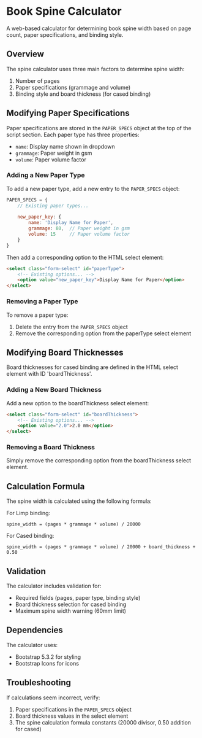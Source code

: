 # Book Spine Calculator

A web-based calculator for determining book spine width based on page count, paper specifications, and binding style.

## Overview

The spine calculator uses three main factors to determine spine width:
1. Number of pages
2. Paper specifications (grammage and volume)
3. Binding style and board thickness (for cased binding)

## Modifying Paper Specifications

Paper specifications are stored in the `PAPER_SPECS` object at the top of the script section. Each paper type has three properties:
- `name`: Display name shown in dropdown
- `grammage`: Paper weight in gsm
- `volume`: Paper volume factor

### Adding a New Paper Type

To add a new paper type, add a new entry to the `PAPER_SPECS` object:

```javascript
PAPER_SPECS = {
    // Existing paper types...
    
    new_paper_key: {
        name: 'Display Name for Paper',
        grammage: 80,  // Paper weight in gsm
        volume: 15     // Paper volume factor
    }
}
```

Then add a corresponding option to the HTML select element:

```html
<select class="form-select" id="paperType">
    <!-- Existing options... -->
    <option value="new_paper_key">Display Name for Paper</option>
</select>
```

### Removing a Paper Type

To remove a paper type:
1. Delete the entry from the `PAPER_SPECS` object
2. Remove the corresponding option from the paperType select element

## Modifying Board Thicknesses

Board thicknesses for cased binding are defined in the HTML select element with ID 'boardThickness'.

### Adding a New Board Thickness

Add a new option to the boardThickness select element:

```html
<select class="form-select" id="boardThickness">
    <!-- Existing options... -->
    <option value="2.0">2.0 mm</option>
</select>
```

### Removing a Board Thickness

Simply remove the corresponding option from the boardThickness select element.

## Calculation Formula

The spine width is calculated using the following formula:

For Limp binding:
```
spine_width = (pages * grammage * volume) / 20000
```

For Cased binding:
```
spine_width = (pages * grammage * volume) / 20000 + board_thickness + 0.50
```

## Validation

The calculator includes validation for:
- Required fields (pages, paper type, binding style)
- Board thickness selection for cased binding
- Maximum spine width warning (60mm limit)

## Dependencies

The calculator uses:
- Bootstrap 5.3.2 for styling
- Bootstrap Icons for icons

## Troubleshooting

If calculations seem incorrect, verify:
1. Paper specifications in the `PAPER_SPECS` object
2. Board thickness values in the select element
3. The spine calculation formula constants (20000 divisor, 0.50 addition for cased)